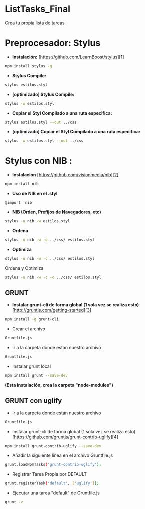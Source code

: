 ListTasks_Final
===============
Crea tu propia lista de tareas


Preprocesador: Stylus
=====================

 * **Instalación:** [https://github.com/LearnBoost/stylus][1]
```sh
npm install stylus -g
```
 * **Stylus Compile:**
```sh
stylus estilos.styl
```
 * **[optimizado] Stylus Compile:**
```sh
stylus -w estilos.styl
```
 * **Copiar el Styl Compilado a una ruta especifica:**
```sh
stylus estilos.styl --out ../css
```
 * **[optimizado] Copiar el Styl Compilado a una ruta especifica:**
```sh
stylus -w estilos.styl --out ../css
```

    
Stylus con NIB : 
==============
 * **Instalacion** [https://github.com/visionmedia/nib][2]
```sh
npm install nib
```
 * **Uso de NIB en el .styl**
```styl
@import 'nib'
``` 
 * **NIB (Orden, Prefijos de Navegadores, etc)**
```sh
stylus -u nib -w estilos.styl
```
 * **Ordena**
```sh
stylus -u nib -w -o ../css/ estilos.styl
```
 * **Optimiza**
```sh
stylus -u nib -w -c ../css/ estilos.styl
```
Ordena y Optimiza
```sh
stylus -u nib -w -c -o ../css/ estilos.styl
```

GRUNT
-----

 - **Instalar grunt-cli de forma global (1
   sola vez se realiza esto)** [http://gruntjs.com/getting-started][3]
```sh
npm install -g grunt-cli
```
 - Crear el archivo
```sh
Gruntfile.js
```
 - Ir a la carpeta donde están nuestro archivo 
```sh
Gruntfile.js
```
 - Instalar grunt local
```sh
npm install grunt --save-dev
```
**(Esta instalación, crea la carpeta "node-modules")**
    

GRUNT con uglify
----------------

 - Ir a la carpeta donde están nuestro archivo 
```sh
Gruntfile.js
```
 - Instalar grunt-cli de forma global (1 sola vez se realiza esto) [https://github.com/gruntjs/grunt-contrib-uglify][4] 
```sh
npm install grunt-contrib-uglify --save-dev 
```
 - Añadir la siguiente línea en el archivo Gruntfile.js
```sh
grunt.loadNpmTasks('grunt-contrib-uglify');
```
 - Registrar Tarea Propia por DEFAULT
```sh
grunt.registerTask('default', ['uglify']);
```
 - Ejecutar una tarea "default" de Gruntfile.js 
```sh
grunt -v
```
                              


  [1]: http://https://github.com/LearnBoost/stylus
  [2]: https://github.com/visionmedia/nib
  [3]: http://gruntjs.com/getting-started
  [4]: https://github.com/gruntjs/grunt-contrib-uglify
